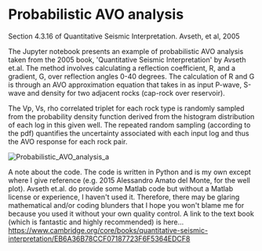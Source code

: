 # Probabilistic AVO analysis
Section 4.3.16 of Quantitative Seismic Interpretation. Avseth, et al, 2005

The Jupyter notebook presents an example of probabilistic AVO analysis taken from the 2005 book, 'Quantitative Seismic Interpretation' by Avseth et.al.  The method involves calculating a reflection coefficient, R, and a gradient, G, over reflection angles 0-40 degrees.  The calculation of R and G is through an AVO approximation equation that takes in as input P-wave, S-wave and density for two adjacent rocks (cap-rock over reservoir).

The Vp, Vs, rho correlated triplet for each rock type is randomly sampled from the probability density function derived from the histogram distribution of each log in this given well.  The repeated random sampling (according to the pdf) quantifies the uncertainty associated with each input log and thus the AVO response for each rock pair.


![Probabilistic_AVO_analysis_a](https://user-images.githubusercontent.com/37248267/212367713-035d8fa9-d7d4-47c9-857d-d54b174a18f8.png)




A note about the code.  The code is written in Python and is my own except where I give reference (e.g. 2015 Alessandro Amato del Monte, for the well plot).  Avseth et.al. do provide some Matlab code but without a Matlab license or experience, I haven't used it. Therefore, there may be glaring mathematical and/or coding blunders that I hope you won't blame me for because you used it without your own quality control.  A link to the text book (which is fantastic and highly recommended) is here...
https://www.cambridge.org/core/books/quantitative-seismic-interpretation/EB6A36B78CCF07187723F6F5364EDCF8
